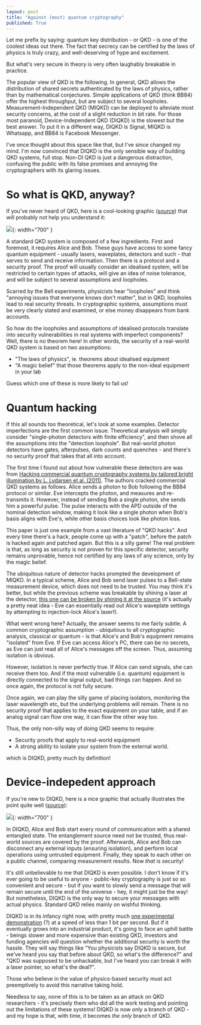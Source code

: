 ```yaml
---
layout: post
title: "Against (most) quantum cryptography"
published: True
---
```


Let me prefix by saying: quantum key distribution - or QKD - is one of the coolest ideas out there. The fact that secrecy can be certified by the laws of physics is truly crazy, and well-deserving of hype and excitement.

But what's very secure in theory is very often laughably breakable in practice.

The popular view of QKD is the following. In general, QKD allows the distribution of shared secrets authenticated by the laws of physics, rather than by mathematical conjectures. Simple applications of QKD (think BB84) offer the highest throughput, but are subject to several loopholes. Measurement-Independent QKD (MIQKD) can be deployed to alleviate most security concerns, at the cost of a slight reduction in bit rate. For those most paranoid, Device-Independent QKD (DIQKD) is the slowest but the best answer. To put it in a different way, DIQKD is Signal, MIQKD is Whatsapp, and BB84 is Facebook Messenger.

I've once thought about this space like that, but I've since changed my mind. I'm now convinced that DIQKD is the only sensible way of building QKD systems, full stop. Non-DI QKD is just a dangerous distraction, confusing the public with its false promises and annoying the cryptographers with its glaring issues. 

# So what is QKD, anyway?

If you've never heard of QKD, here is a cool-looking graphic ([source](https://quantumxc.com/blog/quantum-cryptography-explained/)) that will probably not help you understand it:

![](https://quantumxc.com/wp-content/uploads/2018/11/Quantum-Cryptography-Explained-Infographic-OL-11.28-1024x744.jpg){: width="700" }

A standard QKD system is composed of a few ingredients. First and foremost, it requires Alice and Bob. These guys have access to some fancy quantum equipment - usually lasers, waveplates, detectors and such - that serves to send and receive information. Then there is a protocol and a security proof. The proof will usually consider an idealised system, will be restricted to certain types of attacks, will give an idea of noise tolerance, and will be subject to several assumptions and loopholes. 

Scarred by the Bell experiments, physicists hear "loopholes" and think "annoying issues that everyone knows don't matter", but in QKD, loopholes lead to real security threats. In cryptographic systems, assumptions must be very clearly stated and examined, or else money disappears from bank accounts.

So how do the loopholes and assumptions of idealised protocols translate into security vulnerabilities in real systems with imperfect components? Well, there is no theorem here! In other words, the security of a real-world QKD system is based on two assumptions:
- "The laws of physics", ie. theorems about idealised equipment
- "A magic belief" that those theorems apply to the non-ideal equipment in your lab

Guess which one of these is more likely to fail us!

# Quantum hacking

If this all sounds too theoretical, let's look at some examples. Detector imperfections are the first common issue. Theoretical analysis will simply consider "single-photon detectors with finite efficiency", and then shove all the assumptions into the "detection loophole". But real-world photon detectors have gates, afterpulses, dark counts and quenches - and there's no security proof that takes that all into account.

The first time I found out about how vulnerable these detectors are was from [Hacking commercial quantum cryptography systems by tailored bright illumination by L. Lydarsen et al. (2011)](https://arxiv.org/pdf/1008.4593.pdf). The authors cracked commercial QKD systems as follows. Alice sends a photon to Bob following the BB84 protocol or similar. Eve intercepts the photon, and measures and re-transmits it. However, instead of sending Bob a single photon, she sends him a powerful pulse. The pulse interacts with the APD outside of the nominal detection window, making it look like a single photon when Bob's basis aligns with Eve's, while other basis choices look like photon loss.

This paper is just one example from a vast literature of "QKD hacks". And every time there's a hack, people come up with a "patch", before the patch is hacked again and patched again. But this is a silly game! The real problem is that, as long as security is not proven for this specific detector, security remains unprovable, hence not certified by any laws of any science, only by the magic belief.

The ubiquitous nature of detector hacks prompted the development of MIQKD. In a typical scheme, Alice and Bob send laser pulses to a Bell-state measurement device, which does not need to be trusted. You may think it's better, but while the previous scheme was breakable by shining a laser at the detector, [this one can be broken by shining it at the source](https://arxiv.org/pdf/1902.10423.pdf) (it's actually a pretty neat idea - Eve can essentially read out Alice's waveplate settings by attempting to injection-lock Alice's laser!).

What went wrong here? Actually, the answer seems to me fairly subtle. A common cryptographic assumption - ubiquitous to all cryptographic analysis, classical or quantum - is that Alice's and Bob's equipment remains "isolated" from Eve. If Eve can access Alice's PC, there can be no secrets, as Eve can just read all of Alice's messages off the screen. Thus, assuming isolation is obvious.

However, isolation is never perfectly true. If Alice can send signals, she can receive them too. And if the most vulnerable (i.e. quantum) equipment is directly connected to the signal output, bad things can happen. And so once again, the protocol is not fully secure.

Once again, we can play the silly game of placing isolators, monitoring the laser wavelength etc, but the underlying problems will remain. There is no security proof that applies to the exact equipment on your table, and if an analog signal can flow one way, it can flow the other way too.

Thus, the only non-silly way of doing QKD seems to require:
- Security proofs that apply to real-world equipment
- A strong ability to isolate your system from the external world.

which is DIQKD, pretty much by definition!

# Device-indepedent approach

If you're new to DIQKD, here is a nice graphic that actually illustrates the point quite well ([source](https://physics.aps.org/articles/v7/99)):

![](https://physics.aps.org/assets/1d8019b9-4adb-4986-b7ac-141607da89c0/e99_1.png){: width="700" }

In DIQKD, Alice and Bob start every round of communication with a shared entangled state. The entanglement source need not be trusted, thus real-world sources are covered by the proof. Afterwards, Alice and Bob can disconnect any external inputs (ensuring isolation), and perform local operations using untrusted equipment. Finally, they speak to each other on a public channel, comparing measurement results. Now *that* is security!

It's still unbelievable to me that DIQKD is even possible. I don't know if it's ever going to be useful to anyone - public-key cryptography is just so so convenient and secure - but if you want to slowly send a message that will remain secure until the end of the universe - hey, it might just be the way! But nonetheless, DIQKD is the only way to secure your messages with actual physics. Standard QKD relies mainly on wishful thinking.

DIQKD is in its infancy right now, with pretty much [one experimental demonstration](https://arxiv.org/abs/2109.14600) (?) at a speed of less than 1 bit per second. But if it eventually grows into an industrial product, it's going to face an uphill battle - beings slower and more expensive than existing QKD, investors and funding agencies will question whether the additional security is worth the hassle. They will say things like "You physicists say DIQKD is secure, but we've heard you say that before about QKD, so what's the difference?" and "QKD was supposed to be unhackable, but I've heard you can break it with a laser pointer, so what's the deal?". 

Those who believe in the value of physics-based security must act preemptively to avoid this narrative taking hold.

Needless to say, none of this is to be taken as an attack on QKD researchers - it's precisely them who did all the work testing and pointing out the limitations of these systems! DIQKD is now only a branch of QKD - and my hope is that, with time, it becomes *the only* branch of QKD.